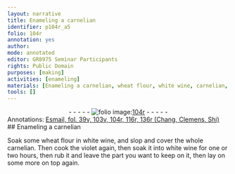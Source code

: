 ```yaml
---
layout: narrative
title: Enameling a carnelian
identifier: p104r_a5
folio: 104r
annotation: yes
author:
mode: annotated
editor: GR8975 Seminar Participants
rights: Public Domain
purposes: [making]
activities: [enameling]
materials: [Enameling a carnelian, wheat flour, white wine, carnelian, violet]
tools: []
---
```


 <div class="folio" align="center">- - - - - <a href="http://gallica.bnf.fr/ark:/12148/btv1b10500001g/f213.image" target="_blank"><img src="https://cu-mkp.github.io/GR8975-edition/assets/photo-icon.png" alt="folio image: " style="display:inline-block; margin-bottom:-3px;"/>104r</a> - - - - - </div>  <div class="annotation" align="left">Annotations:
<a href="https://drive.google.com/drive/folders/0BwJi-u8sfkVDYVR5NE9zV1BfTUE" target="_blank">Esmail, fol. 39v, 103v, 104r, 116r, 136r (Chang, Clemens, Shi)</a>
 </div> 
## <span class="material"><span class="plant">Enameling a carnelian</span></span>

 
<span class="activity"></span>Soak some <span class="material">wheat flour</span> in <span class="material">white wine</span>, and slop and cover the whole <span class="material"><span class="plant">carnelian</span></span>. Then cook the <span class="material"><span class="plant">violet</span></span> again, then soak it into <span class="material">white wine</span> for one or two <span class="unit">hours</span>, then rub it and leave the part you want to keep on it, then lay on some more on top again.
 